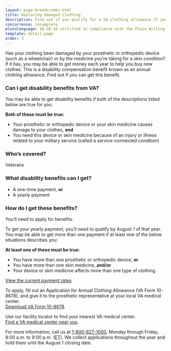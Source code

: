 ```yaml
---
layout: page-breadcrumbs.html
title: Replacing Damaged Clothing
description: Find out if you qualify for a VA clothing allowance if your clothing has been damaged because of a skin medicine or medical device you need for a service-connected condition. 
concurrence: incomplete
plainlanguage: 10-28-16 certified in compliance with the Plain Writing Act
template: detail-page
order: 3
---
```


<div class="va-introtext">

Has your clothing been damaged by your prosthetic or orthopedic device (such as a wheelchair) or by the medicine you’re taking for a skin condition? If it has, you may be able to get money each year to help you buy new clothes. This is a disability compensation benefit known as an annual clothing allowance. Find out if you can get this benefit.

</div>

<div class="feature" markdown="1">

### Can I get disability benefits from VA?

You may be able to get disability benefits if both of the descriptions listed below are true for you. 

**Both of these must be true:**

  - Your prosthetic or orthopedic device or your skin medicine causes damage to your clothes, **and**
  - You need this device or skin medicine because of an injury or illness related to your military service (called a service-connected condition)



### Who’s covered?

Veterans
</div>

### What disability benefits can I get?

- A one-time payment, **or**
- A yearly payment

### How do I get these benefits?

You’ll need to apply for benefits.

To get your yearly payment, you’ll need to qualify by August 1 of that year. You may be able to get more than one payment if at least one of the below situations describes you:

**At least one of these must be true:**
- You have more than one prosthetic or orthopedic device, **or**
- You have more than one skin medicine, **and/or**
- Your device or skin medicine affects more than one type of clothing.

[View the current payment rates](https://www.benefits.va.gov/COMPENSATION/special_Benefit_Allowances_2017.asp).


To apply, fill out an Application for Annual Clothing Allowance (VA Form 10-8678), and give it to the prosthetic representative at your local VA medical center. <br>
[Download VA Form 10-8678](https://www.va.gov/vaforms/medical/pdf/10-8678-fill.pdf).

Use our facility locator to find your nearest VA medical center. <br>
[Find a VA medical center near you](https://www.vets.gov/facilities/).

For more information, call us at <a href="tel:+1-800-827-1000">1-800-827-1000</a>, Monday through Friday, 8:00 a.m. to 9:00 p.m. (<abbr title="eastern time">ET</abbr>). We collect applications throughout the year and hold them until the August 1 closing date.
